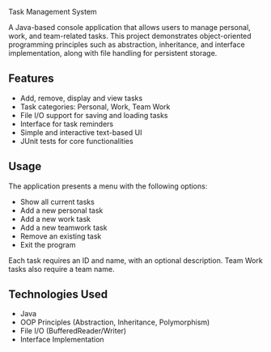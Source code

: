 Task Management System

A Java-based console application that allows users to manage personal, work, and team-related tasks. This project demonstrates object-oriented programming principles such as abstraction, inheritance, and interface implementation, along with file handling for persistent storage.

## Features

- Add, remove, display and view tasks
- Task categories: Personal, Work, Team Work
- File I/O support for saving and loading tasks
- Interface for task reminders
- Simple and interactive text-based UI
- JUnit tests for core functionalities

## Usage
The application presents a menu with the following options:

- Show all current tasks
- Add a new personal task
- Add a new work task
- Add a new teamwork task
- Remove an existing task
- Exit the program

Each task requires an ID and name, with an optional description. Team Work tasks also require a team name.

## Technologies Used

- Java
- OOP Principles (Abstraction, Inheritance, Polymorphism)
- File I/O (BufferedReader/Writer)
- Interface Implementation